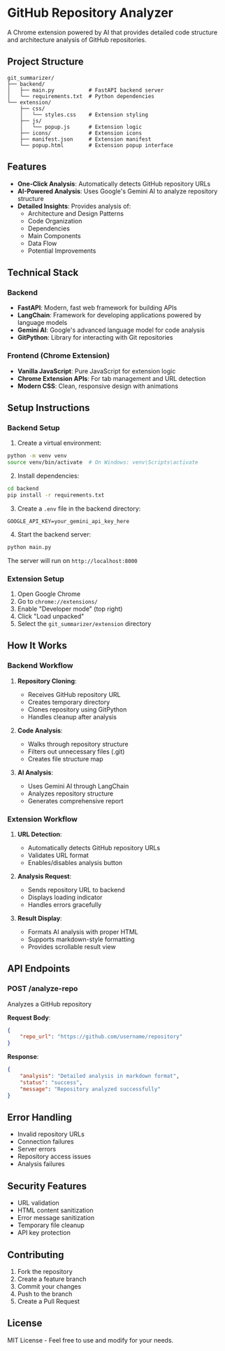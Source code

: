 # GitHub Repository Analyzer

A Chrome extension powered by AI that provides detailed code structure and architecture analysis of GitHub repositories.

## Project Structure

```
git_summarizer/
├── backend/
│   ├── main.py           # FastAPI backend server
│   └── requirements.txt  # Python dependencies
└── extension/
    ├── css/
    │   └── styles.css    # Extension styling
    ├── js/
    │   └── popup.js      # Extension logic
    ├── icons/            # Extension icons
    ├── manifest.json     # Extension manifest
    └── popup.html        # Extension popup interface
```

## Features

- **One-Click Analysis**: Automatically detects GitHub repository URLs
- **AI-Powered Analysis**: Uses Google's Gemini AI to analyze repository structure
- **Detailed Insights**: Provides analysis of:
  - Architecture and Design Patterns
  - Code Organization
  - Dependencies
  - Main Components
  - Data Flow
  - Potential Improvements

## Technical Stack

### Backend
- **FastAPI**: Modern, fast web framework for building APIs
- **LangChain**: Framework for developing applications powered by language models
- **Gemini AI**: Google's advanced language model for code analysis
- **GitPython**: Library for interacting with Git repositories

### Frontend (Chrome Extension)
- **Vanilla JavaScript**: Pure JavaScript for extension logic
- **Chrome Extension APIs**: For tab management and URL detection
- **Modern CSS**: Clean, responsive design with animations

## Setup Instructions

### Backend Setup

1. Create a virtual environment:
```bash
python -m venv venv
source venv/bin/activate  # On Windows: venv\Scripts\activate
```

2. Install dependencies:
```bash
cd backend
pip install -r requirements.txt
```

3. Create a `.env` file in the backend directory:
```env
GOOGLE_API_KEY=your_gemini_api_key_here
```

4. Start the backend server:
```bash
python main.py
```
The server will run on `http://localhost:8000`

### Extension Setup

1. Open Google Chrome
2. Go to `chrome://extensions/`
3. Enable "Developer mode" (top right)
4. Click "Load unpacked"
5. Select the `git_summarizer/extension` directory

## How It Works

### Backend Workflow

1. **Repository Cloning**:
   - Receives GitHub repository URL
   - Creates temporary directory
   - Clones repository using GitPython
   - Handles cleanup after analysis

2. **Code Analysis**:
   - Walks through repository structure
   - Filters out unnecessary files (.git)
   - Creates file structure map

3. **AI Analysis**:
   - Uses Gemini AI through LangChain
   - Analyzes repository structure
   - Generates comprehensive report

### Extension Workflow

1. **URL Detection**:
   - Automatically detects GitHub repository URLs
   - Validates URL format
   - Enables/disables analysis button

2. **Analysis Request**:
   - Sends repository URL to backend
   - Displays loading indicator
   - Handles errors gracefully

3. **Result Display**:
   - Formats AI analysis with proper HTML
   - Supports markdown-style formatting
   - Provides scrollable result view

## API Endpoints

### POST /analyze-repo
Analyzes a GitHub repository

**Request Body**:
```json
{
    "repo_url": "https://github.com/username/repository"
}
```

**Response**:
```json
{
    "analysis": "Detailed analysis in markdown format",
    "status": "success",
    "message": "Repository analyzed successfully"
}
```

## Error Handling

- Invalid repository URLs
- Connection failures
- Server errors
- Repository access issues
- Analysis failures

## Security Features

- URL validation
- HTML content sanitization
- Error message sanitization
- Temporary file cleanup
- API key protection

## Contributing

1. Fork the repository
2. Create a feature branch
3. Commit your changes
4. Push to the branch
5. Create a Pull Request

## License

MIT License - Feel free to use and modify for your needs.

